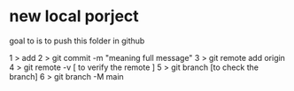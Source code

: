 # new local porject 

goal to is to push this folder in github  

1 > add <file name>
2 > git commit -m "meaning full message"
3 > git remote add origin <link>
4 > git remote -v [ to verify the remote ]
5 > git branch [to check the branch]
6 > git branch -M main 